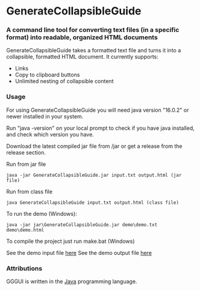 # GenerateCollapsibleGuide
### A command line tool for converting text files (in a specific format) into readable, organized HTML documents

GenerateCollapsibleGuide takes a formatted text file and turns it into a collapsible, formatted HTML document.
It currently supports:
- Links
- Copy to clipboard buttons
- Unlimited nesting of collapsible content

### Usage

For using GenerateCollapsibleGuide you will need java version "16.0.2" or newer installed in your system.

Run "java -version" on your local prompt to check if you have java installed, and check which version you have.

Download the latest compiled jar file from /jar or get a release from the release section.

Run from jar file
```
java -jar GenerateCollapsibleGuide.jar input.txt output.html (jar file)
```

Run from class file
```
java GenerateCollapsibleGuide input.txt output.html (class file)
```

To run the demo (Windows):

```
java -jar jar\GenerateCollapsibleGuide.jar demo\demo.txt demo\demo.html
```

To compile the project just run make.bat (Windows)

See the demo input file [here](https://ldom22.github.io/GenerateCollapsibleGuide/demo/demo.txt)
See the demo output file [here](https://ldom22.github.io/GenerateCollapsibleGuide/demo/demo.html)

### Attributions

GGGUI is written in the [Java](http://www.java.com) programming language.
